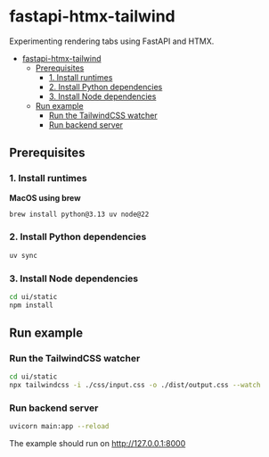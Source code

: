 # fastapi-htmx-tailwind

Experimenting rendering tabs using FastAPI and HTMX.

- [fastapi-htmx-tailwind](#fastapi-htmx-tailwind)
  - [Prerequisites](#prerequisites)
    - [1. Install runtimes](#1-install-runtimes)
    - [2. Install Python dependencies](#2-install-python-dependencies)
    - [3. Install Node dependencies](#3-install-node-dependencies)
  - [Run example](#run-example)
    - [Run the TailwindCSS watcher](#run-the-tailwindcss-watcher)
    - [Run backend server](#run-backend-server)

## Prerequisites

### 1. Install runtimes

**MacOS using brew**

```bash
brew install python@3.13 uv node@22
```

### 2. Install Python dependencies

```bash
uv sync
```

### 3. Install Node dependencies

```bash
cd ui/static
npm install
```

## Run example

### Run the TailwindCSS watcher

```bash
cd ui/static
npx tailwindcss -i ./css/input.css -o ./dist/output.css --watch
```

### Run backend server

```bash
uvicorn main:app --reload
```

The example should run on http://127.0.0.1:8000
